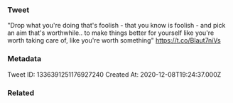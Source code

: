 ### Tweet
"Drop what you're doing that's foolish - that you know is foolish - and pick an aim that's worthwhile.. to make things better for yourself like you're worth taking care of, like you're worth something" https://t.co/BIaut7niVs

### Metadata
Tweet ID: 1336391251176927240
Created At: 2020-12-08T19:24:37.000Z

### Related

